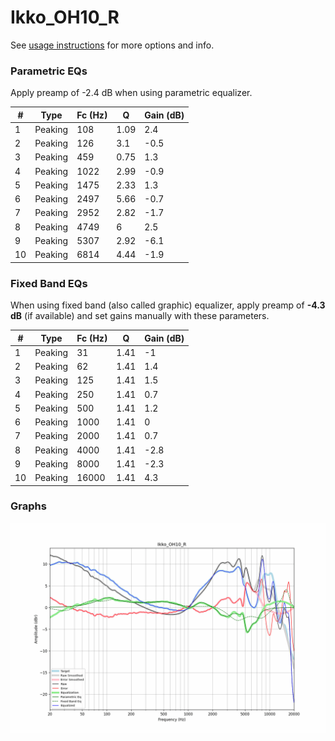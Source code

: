 # Ikko_OH10_R
See [usage instructions](https://github.com/jaakkopasanen/AutoEq#usage) for more options and info.

### Parametric EQs
Apply preamp of -2.4 dB when using parametric equalizer.

|   # | Type    |   Fc (Hz) |    Q |   Gain (dB) |
|-----|---------|-----------|------|-------------|
|   1 | Peaking |       108 | 1.09 |         2.4 |
|   2 | Peaking |       126 | 3.1  |        -0.5 |
|   3 | Peaking |       459 | 0.75 |         1.3 |
|   4 | Peaking |      1022 | 2.99 |        -0.9 |
|   5 | Peaking |      1475 | 2.33 |         1.3 |
|   6 | Peaking |      2497 | 5.66 |        -0.7 |
|   7 | Peaking |      2952 | 2.82 |        -1.7 |
|   8 | Peaking |      4749 | 6    |         2.5 |
|   9 | Peaking |      5307 | 2.92 |        -6.1 |
|  10 | Peaking |      6814 | 4.44 |        -1.9 |

### Fixed Band EQs
When using fixed band (also called graphic) equalizer, apply preamp of **-4.3 dB** (if available) and set gains manually with these parameters.

|   # | Type    |   Fc (Hz) |    Q |   Gain (dB) |
|-----|---------|-----------|------|-------------|
|   1 | Peaking |        31 | 1.41 |        -1   |
|   2 | Peaking |        62 | 1.41 |         1.4 |
|   3 | Peaking |       125 | 1.41 |         1.5 |
|   4 | Peaking |       250 | 1.41 |         0.7 |
|   5 | Peaking |       500 | 1.41 |         1.2 |
|   6 | Peaking |      1000 | 1.41 |         0   |
|   7 | Peaking |      2000 | 1.41 |         0.7 |
|   8 | Peaking |      4000 | 1.41 |        -2.8 |
|   9 | Peaking |      8000 | 1.41 |        -2.3 |
|  10 | Peaking |     16000 | 1.41 |         4.3 |

### Graphs
![](./Ikko_OH10_R.png)

